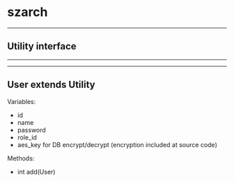# szarch

-----------------
Utility interface
-----------------

---------------------------------------------------------------------------------------------------------------------------------

--------------------
User extends Utility
--------------------
  
  Variables:
  - id
  - name
  - password
  - role_id
  - aes_key for DB encrypt/decrypt (encryption included at source code)
  
  Methods:
  - int add(User)


